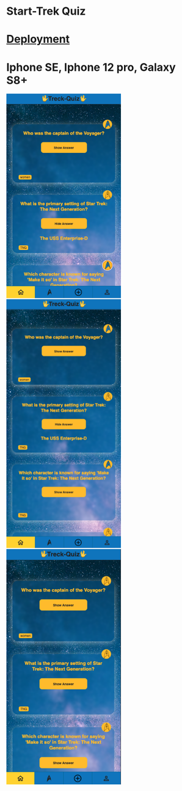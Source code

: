 # Start-Trek Quiz

# [Deployment](https://mariariosnavarro.github.io/recap-project-2_quiz-app/)

# Iphone SE, Iphone 12 pro, Galaxy S8+

  <div>
    <img src="assets/Readme1.png" alt="pics" width="300px">
    <img src="assets/Readme2.png" alt="pics" width="300px">
    <img src="assets/Readme3.png" alt="pics" width="300px">
  </div>
